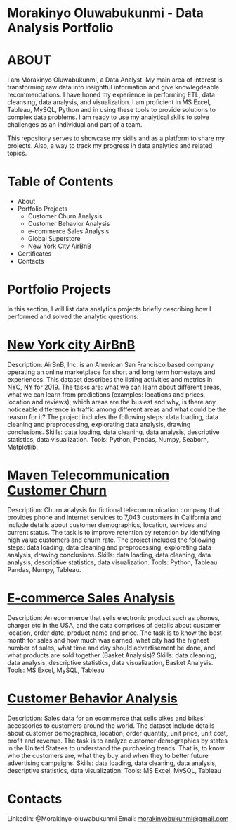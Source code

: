 # Morakinyo Oluwabukunmi - Data Analysis Portfolio

# ABOUT
I am Morakinyo Oluwabukunmi, a Data Analyst. My main area of interest is transforming raw data into insightful information
and give knowlegdeable recommendations. I have honed my experience in performing ETL, data cleansing, data analysis, and 
visualization. I am proficient in MS Excel, Tableau, MySQL, Python and in using these tools to provide solutions to complex 
data problems. I am ready to use my analytical skills to solve challenges as an individual and part of a team. 

This repository serves to showcase my skills and as a platform to share my projects. Also, a way to track my progress in
data analytics and related topics.

# Table of Contents
- About
- Portfolio Projects
  - Customer Churn Analysis
  - Customer Behavior Analysis
  - e-commerce Sales Analysis
  - Global Superstore
  - New York City AirBnB
- Certificates
- Contacts

# Portfolio Projects 
In this section, I will list data analytics projects briefly describing how I performed and solved the analytic questions.

# [New York city AirBnB](Bhikey1/New-York-City-AirBnB1)
  Description: AirBnB, Inc. is an American San Francisco based company operating an online marketplace for short and long
  term homestays and experiences. This dataset describes the listing activities and metrics in NYC, NY for 2019. The tasks
  are: what we can learn about different areas, what we can learn from predictions (examples: locations and prices, location
  and reviews), which areas are the busiest and why, is there any noticeable difference in traffic among different areas and 
  what could be the reason for it? The project includes the following steps: data loading, data cleaning and preprocessing,
  explorating data analysis, drawing conclusions.
  Skills: data loading, data cleaning, data analysis, descriptive statistics, data visualization.
  Tools: Python, Pandas, Numpy, Seaborn, Matplotlib.

# [Maven Telecommunication Customer Churn](Bhikey1/Maven-Telecom-Customer-Churn)
  Description: Churn analysis for fictional telecommunication company that provides phone and internet services to 7,043 
  customers in California and include details about customer demographics, location, services and current status. The 
  task is to improve retention by retention by identifying high value customers and churn rate. The project includes the 
  following steps: data loading, data cleaning and preprocessing, explorating data analysis, drawing conclusions.
  Skills: data loading, data cleaning, data analysis, descriptive statistics, data visualization.
  Tools: Python, Tableau Pandas, Numpy, Tableau.

# [E-commerce Sales Analysis](Bhikey1/Ecommerce-sales)
  Description: An ecommerce that sells electronic product such as phones, charger etc in the USA, and the data comprises
  of details about customer location, order date, product name and price. The task is to know the best month for sales and
  how much was earned, what city had the highest number of sales, what time and day should advertisement be done, and what
  products are sold together (Basket Analysis)?
  Skills: data cleaning, data analysis, descriptive statistics, data visualization, Basket Analysis.
  Tools: MS Excel, MySQL, Tableau

# [Customer Behavior Analysis](Bhikey1/Ecommerce-sales-transaction-customer-analysis)
  Description: Sales data for an ecommerce that sells bikes and bikes' accessories to customers around the world. The dataset
  include details about customer demographics, location, order quantity, unit price, unit cost, profit and revenue. The task
  is to analyze customer demographics by states in the United Statees to understand the purchasing trends. That is, to know 
  who the customers are, what they buy and when they to better future advertising campaigns.
  Skills: data loading, data cleaning, data analysis, descriptive statistics, data visualization.
  Tools: MS Excel, MySQL, Tableau

# Contacts
  LinkedIn: @Morakinyo-oluwabukunmi
  Email: morakinyobukunmi@gmail.com
  


